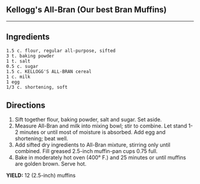 ## Kellogg's All-Bran (Our best Bran Muffins)
<HR>

## Ingredients
```
1.5 c. flour, regular all-purpose, sifted
3 t. baking powder
1 t. salt
0.5 c. sugar
1.5 c. KELLOGG'S ALL-BRAN cereal
1 c. milk
1 egg
1/3 c. shortening, soft
```

## Directions
1. Sift together flour, baking powder, salt and sugar. Set aside.
2. Measure All-Bran and milk into mixing bowl; stir to combine. Let stand 1-2 minutes or until most of moisture is absorbed. Add egg and shortening; beat well.
3. Add sifted dry ingredients to All-Bran mixture, stirring only until combined. Fill greased 2.5-inch muffin-pan cups 0.75 full.
4. Bake in moderately hot oven (400° F.) and 25 minutes or until muffins are golden brown. Serve hot.

**YIELD:** 12 (2.5-inch) muffins
